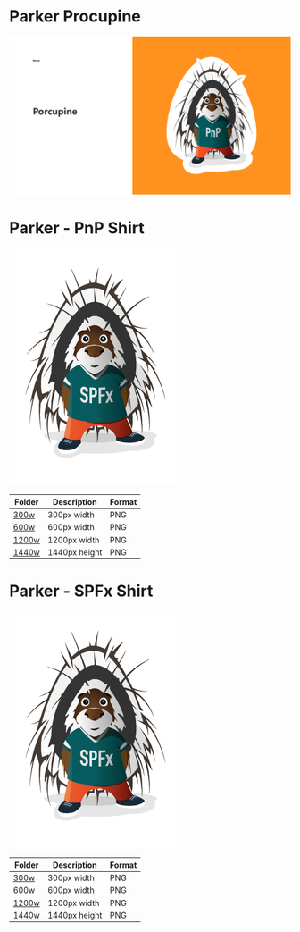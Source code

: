 # Parker Procupine

![Parker Procupine](/parker/parker-showcase.png)

# Parker - PnP Shirt
![Parker with SPFx Shirt](/parker/spfx/300w/parker-spfx.png)

Folder | Description | Format
------------ | ------------- | -------------
[300w](/parker/pnp/300w) | 300px width | PNG
[600w](/parker/pnp/600w) | 600px width | PNG
[1200w](/parker/pnp/1200w) | 1200px width | PNG
[1440w](/parker/pnp/1440h) | 1440px height | PNG

# Parker - SPFx Shirt
![Parker with SPFx Shirt](/parker/spfx/300w/parker-spfx.png)

Folder | Description | Format
------------ | ------------- | -------------
[300w](/parker/spfx/300w) | 300px width | PNG
[600w](/parker/spfx/600w) | 600px width | PNG
[1200w](/parker/spfx/1200w) | 1200px width | PNG
[1440w](/parker/spfx/1440h) | 1440px height | PNG

